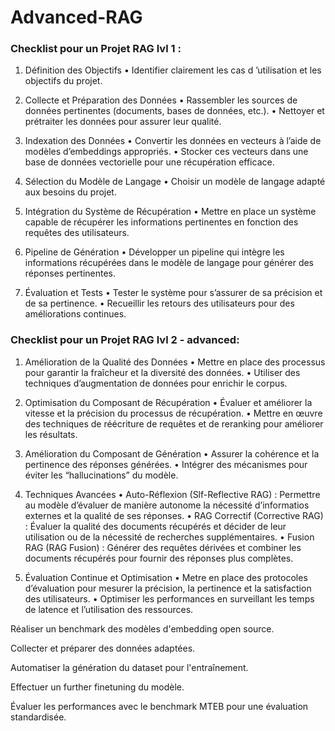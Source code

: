 # Advanced-RAG

### Checklist pour un Projet RAG lvl 1 :   
1.	Définition des Objectifs
	•	Identifier clairement les cas d ’utilisation et les objectifs du projet.

2.	Collecte et Préparation des Données
	•	Rassembler les sources de données pertinentes (documents, bases de données, etc.).
	•	Nettoyer et prétraiter les données pour assurer leur qualité.

3.	Indexation des Données
	•	Convertir les données en vecteurs à l’aide de modèles d’embeddings appropriés.
	•	Stocker ces vecteurs dans une base de données vectorielle pour une récupération efficace.

4.	Sélection du Modèle de Langage
	•	Choisir un modèle de langage adapté aux besoins du projet.

5.	Intégration du Système de Récupération
	•	Mettre en place un système capable de récupérer les informations pertinentes en fonction des requêtes des utilisateurs.

6.	Pipeline de Génération
	•	Développer un pipeline qui intègre les informations récupérées dans le modèle de langage pour générer des réponses pertinentes.

7.	Évaluation et Tests
	•	Tester le système pour s’assurer de sa précision et de sa pertinence.
	•	Recueillir les retours des utilisateurs pour des améliorations continues.


### Checklist pour un Projet RAG lvl 2 - advanced: 
1.	Amélioration de la Qualité des Données
	•	Mettre en place des processus pour garantir la fraîcheur et la diversité des données.
	•	Utiliser des techniques d’augmentation de données pour enrichir le corpus.

2.	Optimisation du Composant de Récupération
	•	Évaluer et améliorer la vitesse et la précision du processus de récupération.
	•	Mettre en œuvre des techniques de réécriture de requêtes et de reranking pour améliorer les résultats.

3.	Amélioration du Composant de Génération
	•	Assurer la cohérence et la pertinence des réponses générées.
	•	Intégrer des mécanismes pour éviter les “hallucinations” du modèle.

4.	Techniques Avancées
	•	Auto-Réflexion (Slf-Reflective RAG) : Permettre au modèle d’évaluer de manière autonome la nécessité d’informatios externes et la qualité de ses réponses.
	•	RAG Correctif (Corrective RAG) : Évaluer la qualité des documents récupérés et décider de leur utilisation ou de la nécessité de recherches supplémentaires.
	•	Fusion RAG (RAG Fusion) : Générer des requêtes dérivées et combiner les documents récupérés pour fournir des réponses plus complètes.

5.	Évaluation Continue et Optimisation
	•	Metre en place des protocoles d’évaluation pour mesurer la précision, la pertinence et la satisfaction des utilisateurs.
	•	Optimiser les performances en surveillant les temps de latence et l’utilisation des ressources.


Réaliser un benchmark des modèles d'embedding open source.

Collecter et préparer des données adaptées.

Automatiser la génération du dataset pour l'entraînement.

Effectuer un further finetuning du modèle.

Évaluer les performances avec le benchmark MTEB pour une évaluation standardisée.
